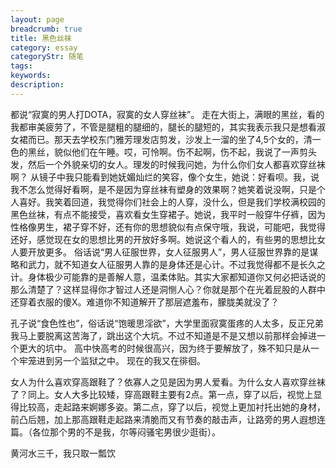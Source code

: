 ```yaml
---
layout: page
breadcrumb: true
title: 黑色丝袜
category: essay
categoryStr: 随笔
tags: 
keywords:
description: 
---
```

都说“寂寞的男人打DOTA，寂寞的女人穿丝袜”。
走在大街上，满眼的黑丝，看的我都审美疲劳了，不管是腿粗的腿细的，腿长的腿短的，其实我表示我只是想看淑女裙而已。那天去学校东门雅芳理发店剪发，沙发上一溜的坐了4,5个女的，清一色的黑丝，貌似他们在午睡。哎，可怜啊。伤不起啊，伤不起，我说了一声剪头发，然后一个外貌亲切的女人。理发的时候我问她，为什么你们女人都喜欢穿丝袜啊？
从镜子中我只能看到她妩媚灿烂的笑容，像个女生，她说：好看呗。我，说我不怎么觉得好看啊，是不是因为穿丝袜有塑身的效果啊？她笑着说没啊，只是个人喜好。我笑着回道，我觉得你们社会上的人穿，没什么，但是我们学校满校园的黑色丝袜，有点不能接受，喜欢看女生穿裙子。她说，我平时一般穿牛仔裤，因为性格像男生，裙子穿不好，还有你的思想貌似有点保守哦，我说，可能吧，我觉得还好，感觉现在女的思想比男的开放好多啊。她说这个看人的，有些男的思想比女人要开放更多。
俗话说“男人征服世界，女人征服男人”，男人征服世界靠的是谋略和武力，就不知道女人征服男人靠的是身体还是心计。不过我觉得都不是长久之计。身体极少可能靠的是善解人意，温柔体贴。其实大家都知道你又何必把话说的那么清楚了？这样显得你才智过人还是洞恻人心？你就是那个在光着屁股的人群中还穿着衣服的傻X。难道你不知道解开了那层遮羞布，朦胧美就没了？
 
孔子说“食色性也”，俗话说“饱暖思淫欲”，大学里面寂寞蛋疼的人太多，反正兄弟我马上要脱离这苦海了，跳出这个大坑。不过不知道是不是又想以前那样会掉进一个更大的坑中。
高中快高考的时候很高兴，因为终于要解放了，殊不知只是从一个牢笼进到另一个监狱之中。
现在的我又在徘徊。
 
女人为什么喜欢穿高跟鞋了？依寡人之见是因为男人爱看。为什么女人喜欢穿丝袜了？同上。女人大多比较矮，穿高跟鞋主要有2点。第一点，穿了以后，视觉上显得比较高，走起路来婀娜多姿。第二点，穿了以后，视觉上更加衬托出她的身材，前凸后翘，加上那高跟鞋走起路来清脆而又有节奏的敲击声，让路旁的男人遐想连篇。（各位那个男的不是我，尔等闷骚宅男很少逛街）。
 
黄河水三千，我只取一瓢饮